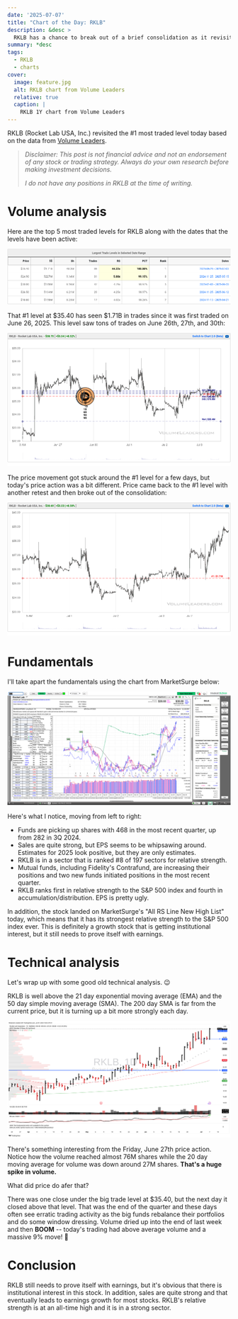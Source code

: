 ```yaml
---
date: '2025-07-07'
title: "Chart of the Day: RKLB"
description: &desc >
  RKLB has a chance to break out of a brief consolidation as it revisits the #1 most traded level. 🚀
summary: *desc
tags: 
  - RKLB
  - charts
cover:
  image: feature.jpg
  alt: RKLB chart from Volume Leaders
  relative: true
  caption: |
    RKLB 1Y chart from Volume Leaders     
---
```


RKLB (Rocket Lab USA, Inc.) revisited the #1 most traded level today based on the data from [Volume Leaders](https://volumeleaders.com/).

> _Disclaimer: This post is not financial advice and not an endorsement of any stock or trading strategy.
> Always do your own research before making investment decisions._
>
> _I do not have any positions in RKLB at the time of writing._

# Volume analysis

Here are the top 5 most traded levels for RKLB along with the dates that the levels have been active:

![rklb-trade-levels](rklb-trade-levels.png#center)

That #1 level at $35.40 has seen $1.71B in trades since it was first traded on June 26, 2025.
This level saw tons of trades on June 26th, 27th, and 30th:

![rklb-level-1-trades](rklb-level-1-trades.png#center)

The price movement got stuck around the #1 level for a few days, but today's price action was a bit different.
Price came back to the #1 level with another retest and then broke out of the consolidation:

![rklb-one-week.png](rklb-one-week.png#center)

# Fundamentals

I'll take apart the fundamentals using the chart from MarketSurge below:

![rklb-marketsurge.png](rklb-marketsurge.png)

Here's what I notice, moving from left to right:

* Funds are picking up shares with 468 in the most recent quarter, up from 282 in 3Q 2024.
* Sales are quite strong, but EPS seems to be whipsawing around. Estimates for 2025 look positive, but they are only estimates.
* RKLB is in a sector that is ranked #8 of 197 sectors for relative strength.
* Mutual funds, including Fidelity's Contrafund, are increasing their positions and two new funds initiated positions in the most recent quarter.
* RKLB ranks first in relative strength to the S&P 500 index and fourth in accumulation/distribution. EPS is pretty ugly.

In addition, the stock landed on MarketSurge's "All RS Line New High List" today, which means that it has its strongest relative strength to the S&P 500 index ever.
This is definitely a growth stock that is getting institutional interest, but it still needs to prove itself with earnings.

# Technical analysis

Let's wrap up with some good old technical analysis. 😉

RKLB is well above the 21 day exponential moving average (EMA) and the 50 day simple moving average (SMA).
The 200 day SMA is far from the current price, but it is turning up a bit more strongly each day.

![rklb-tradingview.png](rklb-tradingview.png#center)

There's something interesting from the Friday, June 27th price action.
Notice how the volume reached almost 76M shares while the 20 day moving average for volume was down around 27M shares.
**That's a huge spike in volume.**

What did price do afer that?

There was one close under the big trade level at $35.40, but the next day it closed above that level.
That was the end of the quarter and these days often see erratic trading activity as the big funds rebalance their portfolios and do some window dressing.
Volume dried up into the end of last week and then **BOOM** -- today's trading had above average volume and a massive 9% move! 🤯

# Conclusion

RKLB still needs to prove itself with earnings, but it's obvious that there is institutional interest in this stock.
In addition, sales are quite strong and that eventually leads to earnings growth for most stocks.
RKLB's relative strength is at an all-time high and it is in a strong sector.
